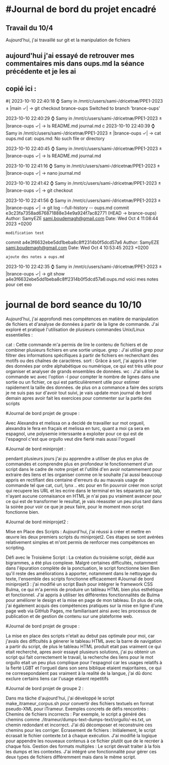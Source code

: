 #Journal de bord du projet encadré
=======
## Travail du 10/4

Aujourd'hui, j'ai travaillé sur git et la manipulation de fichiers

## aujourd'hui j'ai essayé de retrouver mes commentaires mis dans oups.md la séance précédente et je les ai
## copié ici : 
#{ 2023-10-10 22:40:18 ⌚  Samy in /mnt/c/users/sami-/dricetnæ/PPE1-2023
± |main ✓| → git checkout brance-oups
Switched to branch 'brance-oups'

 2023-10-10 22:40:29 ⌚  Samy in /mnt/c/users/sami-/dricetnæ/PPE1-2023
± |brance-oups ✓| → ls
README.md  journal.md
c
 2023-10-10 22:40:39 ⌚  Samy in /mnt/c/users/sami-/dricetnæ/PPE1-2023
± |brance-oups ✓| → cat oups.md
cat: oups.md: No such file or directory

 2023-10-10 22:40:45 ⌚  Samy in /mnt/c/users/sami-/dricetnæ/PPE1-2023
± |brance-oups ✓| → ls
README.md  journal.md

 2023-10-10 22:41:16 ⌚  Samy in /mnt/c/users/sami-/dricetnæ/PPE1-2023
± |brance-oups ✓| → nano journal.md

 2023-10-10 22:41:42 ⌚  Samy in /mnt/c/users/sami-/dricetnæ/PPE1-2023
± |brance-oups ✓| → git checkout

 2023-10-10 22:41:56 ⌚  Samy in /mnt/c/users/sami-/dricetnæ/PPE1-2023
± |brance-oups ✓| → git log --full-history -- oups.md
commit e3c23fa7358ad676871888e34e9a924f7ac82771 (HEAD -> brance-oups)
Author: SamyEZE <sami.boudemagh@gmail.com>
Date:   Wed Oct 4 11:08:44 2023 +0200

    modification test

commit a4e3f6632ebe5dd1beba8c8ff2314b0f5dcd57a6
Author: SamyEZE <sami.boudemagh@gmail.com>
Date:   Wed Oct 4 10:53:45 2023 +0200

    ajoute des notes a oups.md

 2023-10-10 22:42:35 ⌚  Samy in /mnt/c/users/sami-/dricetnæ/PPE1-2023
± |brance-oups ✓| → git show a4e3f6632ebe5dd1beba8c8ff2314b0f5dcd57a6:oups.md
voici mes notes pour cet exo 


# journal de bord seance du 10/10 

Aujourd'hui, j'ai approfondi mes compétences en matière de manipulation de fichiers et d'analyse de données à partir de la ligne de commande. J'ai exploré et pratiqué l'utilisation de plusieurs commandes Unix/Linux essentielles :

cat : Cette commande m'a permis de lire le contenu de fichiers et de combiner plusieurs fichiers en une sortie unique.
grep : J'ai utilisé grep pour filtrer des informations spécifiques à partir de fichiers en recherchant des motifs ou des chaînes de caractères.
sort : Grâce à sort, j'ai appris à trier des données par ordre alphabétique ou numérique, ce qui est très utile pour organiser et analyser de grands ensembles de données.
wc : J'ai utilisé la commande wc avec l'option -l pour compter le nombre de lignes dans une sortie ou un fichier, ce qui est particulièrement utile pour estimer rapidement la taille des données.
de plus on a commance a faire des scripts je ne suis pas sur d'avoir tout suivi, je vais update mon journal de bord demain apres avoir fait les exercices pour commenter sur la partie des scripts 

#Journal de bord projet de groupe : 

Avec Alexandra et melissa on a decidé de travailler sur mot orgueil, alexandra le fera en fraçais et melissa en turc, quant a moi ça sera en espagnol, une polysemie interssante a exploiter pour ce qui est de l'espagnol c'est que orgullo veut dire fierté mais aussi l'orgueil 

#Journal de bord miniprojet :

pendant plusieurs jours j'ai pu apprendre a utiliser de plus en plus de 
commandes et comprendre plus en profondeur le fonctionnement d'un script 
dans le cadre de notre projet et l'utilité d'en avoir 
notammement pour extraire des liens et les organiser comme on le souhaite 
j'ai aussi beaucoup appris en rectifiant des centaine d'erreurs du 
au mauvais usage de commande tel que cat, curl, lynx .. etc 
pour en fin pouvroir créer mon script qui recupere les URL et les ecrire dans 
le terminal en les séparants par tab, n'ayant aucune connaisance en HTML je n'ai
pas pu vraiment avancer pour ce qui est de transformer le resultat, je vais réeasster 
un peu plus tard dans la soirée pour voir ce que je peux faire,
pour le moment mon script fonctionne bien. 

#Journal de bord miniprojet2 :
 
Mise en Place des Scripts : Aujourd'hui, j'ai réussi à créer et mettre en œuvre les deux premiers scripts du miniprojet2. Ces étapes se sont avérées relativement simples et m'ont permis de renforcer mes compétences en scripting.

Défi avec le Troisième Script : La création du troisième script, dédié aux bigrammes, a été plus complexe. Malgré certaines difficultés, notamment dans l'épuration complète de la ponctuation, le script fonctionne bien
Bien qu'il reste des améliorations à apporter, notamment dans le nettoyage du texte, l'ensemble des scripts fonctionne efficacement
#Journal de bord miniprojet3 : 
j'ai modifié un script Bash pour intégrer le framework CSS Bulma, ce qui m'a permis de produire un tableau HTML bien plus esthétique et fonctionnel. J'ai appris à utiliser les différentes fonctionnalités de Bulma pour améliorer le design et la mise en page de mon tableau. En plus de cela, j'ai également acquis des compétences pratiques sur la mise en ligne d'une page web via GitHub Pages, me familiarisant ainsi avec les processus de publication et de gestion de contenu sur une plateforme web.

#Journal de bord projet de groupe : 

La mise en place des scripts n'etait au debut pas optimale pour moi, car j'avais des diffcultés à génerer le tableau HTML avec la barre de navigation a partir du script, de plus le tableau HTML produit etait pas vraiment ce qui etait recherché, apres avoir essayé plusieurs solutions, j'ai pu obtenir un script qui fait correctement le travail, la recherche des liens pour le mot orgullo etait un peu plus complique pour l'espagnol car les usages relatifs à la fierté LGBT et l'orgueil dans son sens biblique etaient majoritaires, ce qui ne corresepondaient pas vraiment à la realité de la langue, j'ai dû donc exclure certains liens car l'usage etaient repetitifs 

#Journal de bord projet de groupe 2 : 

Dans ma tâche d'aujourd'hui, j'ai développé le script make_itrameur_corpus.sh pour convertir des fichiers textuels en format pseudo-XML pour iTrameur.
Exemples concrets de défis rencontrés :
Chemins de fichiers incorrects : Par exemple, le script a généré des chemins comme ./itrameur/dumps-text-dumps-text/orgullo/-es.txt, un chemin redondant et incorrect. J'ai dû décomposer et reconstruire ces chemins pour les corriger.
Écrasement de fichiers : Initialement, le script écrasait le fichier contexte.txt à chaque exécution. J'ai modifié la logique pour appendre les nouveaux contenus à ce fichier plutôt que de le recréer à chaque fois.
Gestion des formats multiples : Le script devait traiter à la fois les dumps et les contextes. J'ai intégré une fonctionnalité pour gérer ces deux types de fichiers différemment mais dans le même script.

